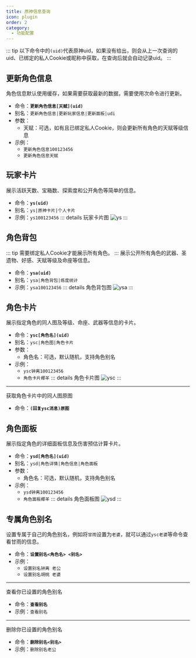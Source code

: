 ```yaml
---
title: 原神信息查询
icon: plugin
order: 2
category:
  - 功能配置
---
```

::: tip
以下命令中的`(uid)`代表原神uid，如果没有给出，则会从上一次查询的uid、已绑定的私人Cookie或昵称中获取，在查询后就会自动记录uid。
:::

## 更新角色信息
角色信息默认使用缓存，如果需要获取最新的数据，需要使用次命令进行更新。
- 命令：**`更新角色信息[天赋](uid)`**
- 别名：`更新角色信息|更新玩家信息|更新面板|udi`
- 参数：
  - 天赋：可选，如有且已绑定私人Cookie，则会更新所有角色的天赋等级信息
- 示例：
  - `更新角色信息100123456`
  - `更新角色信息天赋`


## 玩家卡片
展示活跃天数、宝箱数、探索度和公开角色等简单的信息。
- 命令：**`ys(uid)`**
- 别名：`ys|原神卡片|个人卡片`
- 示例：`ys100123456`
::: details 玩家卡片图
![ys](https://s1.ax1x.com/2023/02/05/pS6g25V.jpg)
:::

## 角色背包
::: tip 需要绑定私人Cookie才能展示所有角色。
:::
展示公开所有角色的武器、圣遗物、好感、天赋等级及命座等信息。
- 命令：**`ysa(uid)`**
- 别名：`ysa|角色背包|练度统计`
- 示例：`ysa100123456`
::: details 角色背包图
![ysa](https://s1.ax1x.com/2023/02/05/pS6ggU0.jpg)
:::

## 角色卡片
展示指定角色的同人图及等级、命座、武器等信息的卡片。
- 命令：**`ysc[角色名](uid)`**
- 别名：`ysc|角色图|角色卡片`
- 参数：
  - 角色名：可选，默认随机，支持角色别名
- 示例：
  - `ysc钟离100123456`
  - `角色卡片椰羊`
::: details 角色卡片图
![ysc](https://s1.ax1x.com/2023/02/05/pS6gf8U.jpg)
:::
---
获取角色卡片中的同人图原图
- 命令：**`(回复ysc消息)原图`**

## 角色面板
展示指定角色的详细面板信息及伤害预估计算卡片。
- 命令：**`ysd[角色名](uid)`**
- 别名：`ysd|角色详情|角色信息|角色面板`
- 参数：
    - 角色名：可选，默认随机，支持角色别名
- 示例：
    - `ysd钟离100123456`
    - `角色面板椰羊`
::: details 角色面板图
![ysd](https://s1.ax1x.com/2023/02/05/pS6gh2F.jpg)
:::

## 专属角色别名
设置专属于自己的角色别名，例如将`甘雨`设置为`老婆`，就可以通过`ysc老婆`等命令查看甘雨的信息。
 - 命令：**`设置别名<角色名> <别名>`**
 - 示例：
   - `设置别名钟离 老公`
   - `设置别名胡桃 老婆`
---
查看你已设置的角色别名
- 命令：**`查看别名`**
- 示例：`查看别名`
---
删除你已设置的角色别名
- 命令：**`删除别名<别名>`**
- 示例：`删除别名老公`